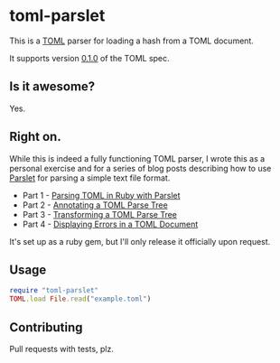 # toml-parslet

This is a [TOML](https://github.com/mojombo/toml) parser for loading a hash from
a TOML document.

It supports version [0.1.0](https://github.com/mojombo/toml/tree/v0.1.0) of the
TOML spec.

## Is it awesome?

Yes.

## Right on.

While this is indeed a fully functioning TOML parser, I wrote this as a personal
exercise and for a series of blog posts describing how to use
[Parslet](http://kschiess.github.com/parslet/) for parsing a simple text file
format.

* Part 1 - [Parsing TOML in Ruby with Parslet](http://zerowidth.com/2013/02/24/parsing-toml-in-ruby-with-parslet.html)
* Part 2 - [Annotating a TOML Parse Tree](http://zerowidth.com/2013/02/28/annotating-a-toml-parse-tree.html)
* Part 3 - [Transforming a TOML Parse Tree](http://zerowidth.com/2013/03/02/transforming-a-toml-parse-tree.html)
* Part 4 - [Displaying Errors in a TOML Document](http://zerowidth.com/2013/03/14/displaying-errors-in-a-toml-document.html)

It's set up as a ruby gem, but I'll only release it officially upon request.

## Usage

```ruby
require "toml-parslet"
TOML.load File.read("example.toml")
```

## Contributing

Pull requests with tests, plz.

